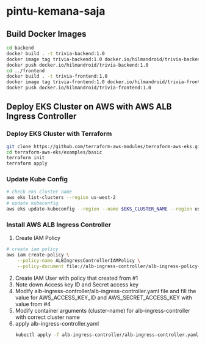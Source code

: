 # pintu-kemana-saja

## Build Docker Images
```bash
cd backend
docker build . -t trivia-backend:1.0
docker image tag trivia-backend:1.0 docker.io/hilmandroid/trivia-backend:1.0
docker push docker.io/hilmandroid/trivia-backend:1.0
cd ../frontend
docker build . -t trivia-frontend:1.0
docker image tag trivia-frontend:1.0 docker.io/hilmandroid/trivia-frontend:1.0
docker push docker.io/hilmandroid/trivia-frontend:1.0
```

## Deploy EKS Cluster on AWS with AWS ALB Ingress Controller
### Deploy EKS Cluster with Terraform
```bash
git clone https://github.com/terraform-aws-modules/terraform-aws-eks.git
cd terraform-aws-eks/examples/basic
terraform init
terraform apply
```
### Update Kube Config
```bash
# check eks cluster name
aws eks list-clusters --region us-west-2
# update kubeconfig
aws eks update-kubeconfig --region --name $EKS_CLUSTER_NAME --region us-west-2
```
### Install AWS ALB Ingress Controller
1. Create IAM Policy
```bash
# create iam policy
aws iam create-policy \
    --policy-name ALBIngressControllerIAMPolicy \
    --policy-document file://alb-ingress-controller/alb-ingress-policy-iam-policy.json
```
2. Create IAM User with policy that created from #1
3. Note down Access key ID and Secret access key
4. Modify alb-ingress-controller/alb-ingress-controller.yaml file and fill the value for AWS_ACCESS_KEY_ID and AWS_SECRET_ACCESS_KEY with value from #4
5. Modify container arguments (cluster-name) for alb-ingress-controller with correct cluster name
6. apply alb-ingress-controller.yaml
   ```bash
   kubectl apply -f alb-ingress-controller/alb-ingress-controller.yaml
   ```
    

